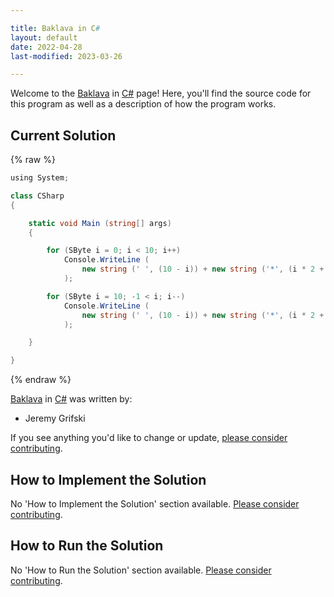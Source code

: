 ```yaml
---

title: Baklava in C#
layout: default
date: 2022-04-28
last-modified: 2023-03-26

---
```


Welcome to the [Baklava](https://sampleprograms.io/projects/baklava) in [C#](https://sampleprograms.io/languages/c-sharp) page! Here, you'll find the source code for this program as well as a description of how the program works.

## Current Solution

{% raw %}

```c#
﻿using System;

class CSharp
{

    static void Main (string[] args)
    {

        for (SByte i = 0; i < 10; i++)
            Console.WriteLine (
                new string (' ', (10 - i)) + new string ('*', (i * 2 + 1))
            );

        for (SByte i = 10; -1 < i; i--)
            Console.WriteLine (
                new string (' ', (10 - i)) + new string ('*', (i * 2 + 1))
            );

    }

}
```

{% endraw %}

[Baklava](https://sampleprograms.io/projects/baklava) in [C#](https://sampleprograms.io/languages/c-sharp) was written by:

- Jeremy Grifski

If you see anything you'd like to change or update, [please consider contributing](https://github.com/TheRenegadeCoder/sample-programs).

## How to Implement the Solution

No 'How to Implement the Solution' section available. [Please consider contributing](https://github.com/TheRenegadeCoder/sample-programs-website).

## How to Run the Solution

No 'How to Run the Solution' section available. [Please consider contributing](https://github.com/TheRenegadeCoder/sample-programs-website).